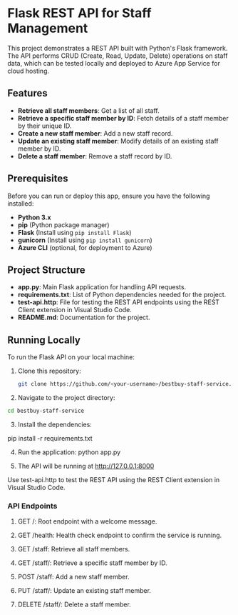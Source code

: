 # Flask REST API for Staff Management

This project demonstrates a REST API built with Python's Flask framework. The API performs CRUD (Create, Read, Update, Delete) operations on staff data, which can be tested locally and deployed to Azure App Service for cloud hosting.

## Features

- **Retrieve all staff members**: Get a list of all staff.
- **Retrieve a specific staff member by ID**: Fetch details of a staff member by their unique ID.
- **Create a new staff member**: Add a new staff record.
- **Update an existing staff member**: Modify details of an existing staff member by ID.
- **Delete a staff member**: Remove a staff record by ID.

## Prerequisites

Before you can run or deploy this app, ensure you have the following installed:

- **Python 3.x**
- **pip** (Python package manager)
- **Flask** (Install using `pip install Flask`)
- **gunicorn** (Install using `pip install gunicorn`)
- **Azure CLI** (optional, for deployment to Azure)

## Project Structure

- **app.py**: Main Flask application for handling API requests.
- **requirements.txt**: List of Python dependencies needed for the project.
- **test-api.http**: File for testing the REST API endpoints using the REST Client extension in Visual Studio Code.
- **README.md**: Documentation for the project.

## Running Locally

To run the Flask API on your local machine:

1. Clone this repository:

   ```bash
   git clone https://github.com/<your-username>/bestbuy-staff-service.git
2. Navigate to the project directory:
```bash
cd bestbuy-staff-service
```
3. Install the dependencies:

pip install -r requirements.txt

4. Run the application:
python app.py

5. The API will be running at http://127.0.0.1:8000

Use test-api.http to test the REST API using the REST Client extension in Visual Studio Code.

### API Endpoints
1. GET /: Root endpoint with a welcome message.

2. GET /health: Health check endpoint to confirm the service is running.

3. GET /staff: Retrieve all staff members.

4. GET /staff/<id>: Retrieve a specific staff member by ID.

5. POST /staff: Add a new staff member.

6. PUT /staff/<id>: Update an existing staff member.

7. DELETE /staff/<id>: Delete a staff member.